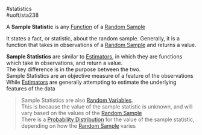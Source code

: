 #statistics  
#uoft/sta238 

A **Sample Statistic** is any [Function](../../Mathematics/MAT235%20Notes/Function.md) of a [Random Sample](Random%20Sample.md)

It states a fact, or statistic, about the random sample. Generally, it is a function that takes in observations of a [Random Sample](Random%20Sample.md) and returns a value.

**Sample Statistics** are similar to [Estimators](Estimator.md), in which they are functions which take in observations, and return a value.  
The key difference is in the purpose between the two.  
	Sample Statistics are an objective measure of a feature of the observations  
	While [Estimators](Estimator.md) are  generally attempting to estimate the underlying features of the data

> Sample Statistics are also [Random Variables](Random%20Variable.md).  
> This is because the value of the sample statistic is unknown, and will vary based on the values of the [Random Sample](Random%20Sample.md)  
> 	There is a [Probability Distribution](Probability%20Distribution.md) for the value of the sample statistic, depending on how the [Random Sample](Random%20Sample.md) varies